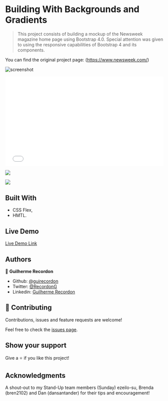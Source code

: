 # Building With Backgrounds and Gradients

>This project consists of building a mockup of the Newsweek magazine home page using Bootstrap 4.0. Special attention was given to using the responsive capabilities of Bootstrap 4 and its components.

You can find the original project page: (https://www.newsweek.com/)

![screenshot](images/project-complete-screenshot.png)

<div style='position:relative;padding-bottom:56.262%;'><iframe src="//gifs.com/embed/responsive-website-using-bootstrap-4-GvEP6K" scrolling="no" style="backface-visibility: hidden; transform: scale(1); position: absolute; height: 100%; width: 100%;" width="1022" height="575" frameborder="0"></iframe></div>


<a href="https://j.gifs.com/GvEP6K.gif"><img src="https://gifs.com/gif/responsive-website-using-bootstrap-4-GvEP6K"></a>

![](https://gifs.com/gif/responsive-website-using-bootstrap-4-GvEP6K)

## Built With

- CSS Flex,
- HMTL.

## Live Demo

[Live Demo Link]()

## Authors

👤 **Guilherme Recordon**

- Github: [@guirecordon](https://github.com/guirecordon)
- Twitter: [@RecordonG](https://twitter.com/RecordonG)
- Linkedin: [Guilherme Recordon](https://linkedin.com/gui-recordon-marketingmba/)

## 🤝 Contributing

Contributions, issues and feature requests are welcome!

Feel free to check the [issues page](issues/).

## Show your support

Give a ⭐️ if you like this project!

## Acknowledgments

A shout-out to my Stand-Up team members (Sunday) ezeilo-su, Brenda (bren2102) and Dan (dansantander) for their tips and encouragement! 

